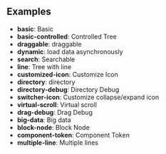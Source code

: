 ## Examples

- **basic**: Basic
- **basic-controlled**: Controlled Tree
- **draggable**: draggable
- **dynamic**: load data asynchronously
- **search**: Searchable
- **line**: Tree with line
- **customized-icon**: Customize Icon
- **directory**: directory
- **directory-debug**: Directory Debug
- **switcher-icon**: Customize collapse/expand icon
- **virtual-scroll**: Virtual scroll
- **drag-debug**: Drag Debug
- **big-data**: Big data
- **block-node**: Block Node
- **component-token**: Component Token
- **multiple-line**: Multiple lines
